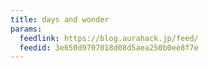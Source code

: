 ```yaml
---
title: days and wonder
params:
  feedlink: https://blog.aurahack.jp/feed/
  feedid: 3e650d9707018d08d5aea250b0ee8f7e
---
```

